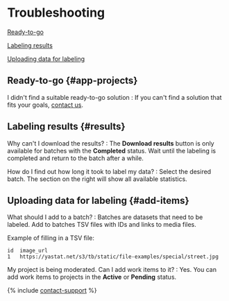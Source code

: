 # Troubleshooting

[Ready-to-go](#app-projects)

[Labeling results](#results)

[Uploading data for labeling](#add-items)

## Ready-to-go {#app-projects}

I didn't find a suitable ready-to-go solution
: If you can't find a solution that fits your goals, [contact us](https://toloka.ai/docs/guide/troubleshooting/support.html#troubleshooting__new_1).

## Labeling results {#results}

Why can't I download the results?
: The **Download results** button is only available for batches with the **Completed** status. Wait until the labeling is completed and return to the batch after a while.

How do I find out how long it took to label my data?
: Select the desired batch. The section on the right will show all available statistics.

## Uploading data for labeling {#add-items}

What should I add to a batch?
: Batches are datasets that need to be labeled. Add to batches TSV files with IDs and links to media files.

  Example of filling in a TSV file:

  ```
  id  image_url
  1   https://yastat.net/s3/tb/static/file-examples/special/street.jpg
  ```

My project is being moderated. Can I add work items to it?
: Yes. You can add work items to projects in the **Active** or **Pending** status.

{% include [contact-support](_includes/contact-support.md) %}